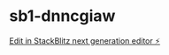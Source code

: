 # sb1-dnncgiaw

[Edit in StackBlitz next generation editor ⚡️](https://stackblitz.com/~/github.com/tachibana2314/sb1-dnncgiaw)